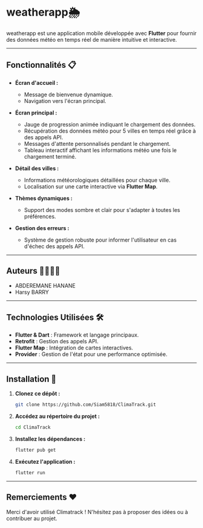 # weatherapp🌦️

weatherapp est une application mobile développée avec **Flutter** pour fournir 
des données météo en temps réel de manière intuitive et interactive. 

---

## Fonctionnalités 📋

- **Écran d'accueil :**
    - Message de bienvenue dynamique.
    - Navigation vers l'écran principal.

- **Écran principal :**
    - Jauge de progression animée indiquant le chargement des données.
    - Récupération des données météo pour 5 villes en temps réel grâce à des appels API.
    - Messages d'attente personnalisés pendant le chargement.
    - Tableau interactif affichant les informations météo une fois le chargement terminé.

- **Détail des villes :**
    - Informations météorologiques détaillées pour chaque ville.
    - Localisation sur une carte interactive via **Flutter Map**.

- **Thèmes dynamiques :**
    - Support des modes sombre et clair pour s'adapter à toutes les préférences.

- **Gestion des erreurs :**
    - Système de gestion robuste pour informer l'utilisateur en cas d'échec des appels API.

---

## Auteurs 👨‍💻👩‍💻

- ABDEREMANE HANANE
- Harsy BARRY

---

## Technologies Utilisées 🛠️

- **Flutter & Dart** : Framework et langage principaux.
- **Retrofit** : Gestion des appels API.
- **Flutter Map** : Intégration de cartes interactives.
- **Provider** : Gestion de l'état pour une performance optimisée.

---

## Installation 🚀

1. **Clonez ce dépôt :**
   ```bash
   git clone https://github.com/Siam5818/ClimaTrack.git
2. **Accédez au répertoire du projet :**
   ```bash
   cd ClimaTrack
3. **Installez les dépendances :**
   ```bash
   flutter pub get

4. **Exécutez l'application :**
   ```bash
   flutter run

---

## Remerciements ❤️
Merci d'avoir utilisé Climatrack ! N'hésitez pas à proposer des idées ou à contribuer au projet.